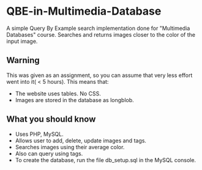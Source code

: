 QBE-in-Multimedia-Database
==========================

A simple Query By Example search implementation done for &quot;Multimedia Databases&quot; course. Searches and returns images closer to the color of the input image.

## Warning

This was given as an assignment, so you can assume that very less effort went into it( < 5 hours). This means that:
* The website uses tables. No CSS.
* Images are stored in the database as longblob.

## What you should know

* Uses PHP, MySQL.
* Allows user to add, delete, update images and tags.
* Searches images using their average color.
* Also can query using tags.
* To create the database, run the file db_setup.sql in the MySQL console.